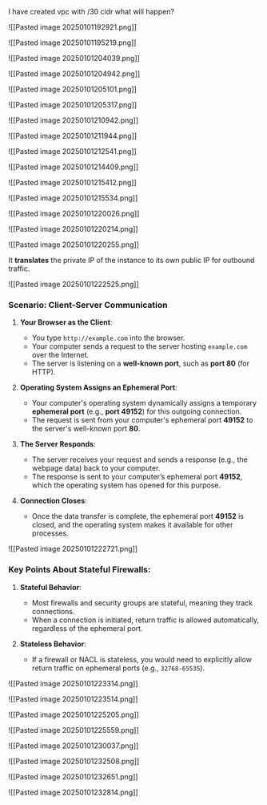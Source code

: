 I have created vpc with /30 cidr what will happen?


![[Pasted image 20250101192921.png]]



![[Pasted image 20250101195219.png]]



![[Pasted image 20250101204039.png]]



![[Pasted image 20250101204942.png]]



![[Pasted image 20250101205101.png]]



![[Pasted image 20250101205317.png]]



![[Pasted image 20250101210942.png]]



![[Pasted image 20250101211944.png]]



![[Pasted image 20250101212541.png]]



![[Pasted image 20250101214409.png]]


![[Pasted image 20250101215412.png]]



![[Pasted image 20250101215534.png]]



![[Pasted image 20250101220026.png]]



![[Pasted image 20250101220214.png]]



![[Pasted image 20250101220255.png]]

It **translates** the private IP of the instance to its own public IP for outbound traffic.

![[Pasted image 20250101222525.png]]

### **Scenario: Client-Server Communication**

1. **Your Browser as the Client**:
    
    - You type `http://example.com` into the browser.
    - Your computer sends a request to the server hosting `example.com` over the Internet.
    - The server is listening on a **well-known port**, such as **port 80** (for HTTP).
2. **Operating System Assigns an Ephemeral Port**:
    
    - Your computer's operating system dynamically assigns a temporary **ephemeral port** (e.g., **port 49152**) for this outgoing connection.
    - The request is sent from your computer's ephemeral port **49152** to the server's well-known port **80**.
3. **The Server Responds**:
    
    - The server receives your request and sends a response (e.g., the webpage data) back to your computer.
    - The response is sent to your computer’s ephemeral port **49152**, which the operating system has opened for this purpose.
4. **Connection Closes**:
    
    - Once the data transfer is complete, the ephemeral port **49152** is closed, and the operating system makes it available for other processes.



![[Pasted image 20250101222721.png]]




### **Key Points About Stateful Firewalls**:

1. **Stateful Behavior**:
    
    - Most firewalls and security groups are stateful, meaning they track connections.
    - When a connection is initiated, return traffic is allowed automatically, regardless of the ephemeral port.
2. **Stateless Behavior**:
    
    - If a firewall or NACL is stateless, you would need to explicitly allow return traffic on ephemeral ports (e.g., `32768-65535`).


![[Pasted image 20250101223314.png]]


![[Pasted image 20250101223514.png]]


![[Pasted image 20250101225205.png]]


![[Pasted image 20250101225559.png]]


![[Pasted image 20250101230037.png]]


![[Pasted image 20250101232508.png]]


![[Pasted image 20250101232651.png]]



![[Pasted image 20250101232814.png]]
